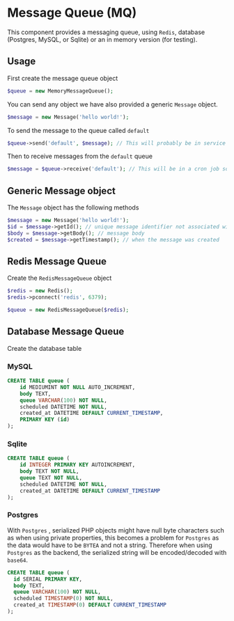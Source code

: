 # Message Queue (MQ)

This component provides a messaging queue, using `Redis`, database (Postgres, MySQL, or Sqlite) or an in memory version (for testing).

## Usage

First create the message queue object 

```php
$queue = new MemoryMessageQueue();
```

You can send any object we have also provided a generic `Message` object.

```php
$message = new Message('hello world!');
```

To send the message to the queue called `default`

```php
$queue->send('default', $message); // This will probably be in service or controller
```

Then to receive messages from the `default` queue

```php
$message = $queue->receive('default'); // This will be in a cron job somewhere
```

## Generic Message object

The `Message` object has the following methods

```php
$message = new Message('hello world!');
$id = $message->getId(); // unique message identifier not associated with storage
$body = $message->getBody(); // message body
$created = $message->getTimestamp(); // when the message was created
```

## Redis Message Queue


Create the `RedisMessageQueue` object

```php
$redis = new Redis();
$redis->pconnect('redis', 6379);

$queue = new RedisMessageQueue($redis);
```

## Database Message Queue

Create the database table


### MySQL

```sql
CREATE TABLE queue (
    id MEDIUMINT NOT NULL AUTO_INCREMENT,
    body TEXT,
    queue VARCHAR(100) NOT NULL,
    scheduled DATETIME NOT NULL,
    created_at DATETIME DEFAULT CURRENT_TIMESTAMP,
    PRIMARY KEY (id)
);
```

### Sqlite

```sql
CREATE TABLE queue (
    id INTEGER PRIMARY KEY AUTOINCREMENT, 
    body TEXT NOT NULL,
    queue TEXT NOT NULL,
    scheduled DATETIME NOT NULL,
    created_at DATETIME DEFAULT CURRENT_TIMESTAMP
);
```

### Postgres

With `Postgres` , serialized PHP objects might have null byte characters such as when using private properties, this becomes a problem for `Postgres` as
the data would have to be `BYTEA` and not a string. Therefore when using `Postgres` as the backend, the serialized string will be encoded/decoded with `base64`.

```sql
CREATE TABLE queue (
  id SERIAL PRIMARY KEY,
  body TEXT,
  queue VARCHAR(100) NOT NULL,
  scheduled TIMESTAMP(0) NOT NULL,
  created_at TIMESTAMP(0) DEFAULT CURRENT_TIMESTAMP
);
```
